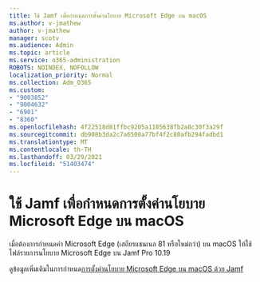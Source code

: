 ```yaml
---
title: ใช้ Jamf เพื่อกําหนดการตั้งค่านโยบาย Microsoft Edge บน macOS
ms.author: v-jmathew
author: v-jmathew
manager: scotv
ms.audience: Admin
ms.topic: article
ms.service: o365-administration
ROBOTS: NOINDEX, NOFOLLOW
localization_priority: Normal
ms.collection: Adm_O365
ms.custom:
- "9003852"
- "9004632"
- "6901"
- "8360"
ms.openlocfilehash: 4f22518d81ffbc9205a1185638fb2a8c30f3a29f
ms.sourcegitcommit: db908b3da2c7a6508a77bf4f2c80afb294fadbd1
ms.translationtype: MT
ms.contentlocale: th-TH
ms.lasthandoff: 03/29/2021
ms.locfileid: "51403474"
---
```

# <a name="use-jamf-to-configure-microsoft-edge-policy-settings-on-macos"></a>ใช้ Jamf เพื่อกําหนดการตั้งค่านโยบาย Microsoft Edge บน macOS

เมื่อต้องการกําหนดค่า Microsoft Edge (เสถียรแชนเนล 81 หรือใหม่กว่า) บน macOS ให้ใช้ไฟล์รายการนโยบาย Microsoft Edge บน Jamf Pro 10.19

ดูข้อมูลเพิ่มเติมในการกําหนด[การตั้งค่านโยบาย Microsoft Edge บน macOS ด้วย Jamf](https://go.microsoft.com/fwlink/?linkid=2134761)
